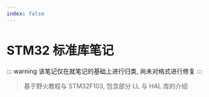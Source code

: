 ```yaml
---
index: false
---
```


# STM32 标准库笔记
::: warning
该笔记仅在就笔记的基础上进行归类, 尚未对格式进行修复
:::

> 基于野火教程与 STM32F103, 包含部分 LL 与 HAL 库的介绍

<AutoCatalog/>

